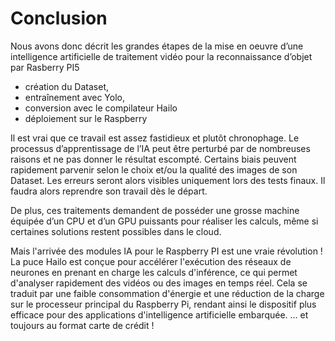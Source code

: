 
# Conclusion 

Nous avons donc décrit les grandes étapes de la mise en oeuvre d’une intelligence artificielle de traitement vidéo pour la reconnaissance d’objet par Rasberry PI5 
 
* création du Dataset, 
* entraînement avec Yolo, 
* conversion avec le compilateur Hailo 
* déploiement sur le Raspberry

Il est vrai que ce travail est assez fastidieux et plutôt chronophage. Le processus d’apprentissage de l’IA peut être perturbé par de nombreuses raisons et ne pas donner le résultat escompté. Certains biais peuvent rapidement parvenir selon le choix et/ou la qualité des images de son Dataset. Les erreurs seront alors visibles uniquement lors des tests finaux. Il faudra alors reprendre son travail dès le départ.         

De plus, ces traitements demandent de posséder une grosse machine équipée d’un CPU et d’un GPU puissants pour réaliser les calculs, même si certaines solutions restent possibles dans le cloud.

Mais l'arrivée des modules IA pour le Raspberry PI est une vraie révolution ! La puce Hailo est conçue pour accélérer l'exécution des réseaux de neurones en prenant en charge les calculs d'inférence, ce qui permet d'analyser rapidement des vidéos ou des images en temps réel. Cela se traduit par une faible consommation d'énergie et une réduction de la charge sur le processeur principal du Raspberry Pi, rendant ainsi le dispositif plus efficace pour des applications d'intelligence artificielle embarquée.
… et toujours au format carte de crédit ! 
